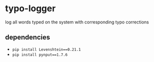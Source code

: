 # typo-logger
 log all words typed on the system with corresponding typo corrections

## dependencies
* `pip install Levenshtein==0.21.1`
* `pip install pynput==1.7.6`
